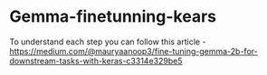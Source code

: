 # Gemma-finetunning-kears
To understand each step you can follow this article -
 https://medium.com/@mauryaanoop3/fine-tuning-gemma-2b-for-downstream-tasks-with-keras-c3314e329be5
 
